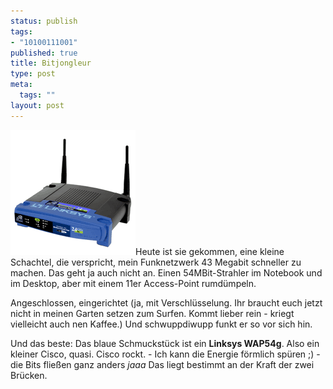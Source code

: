 ```yaml
--- 
status: publish
tags: 
- "10100111001"
published: true
title: Bitjongleur
type: post
meta: 
  tags: ""
layout: post
---
```

<img src="/media/wp/050124-wap54g.gif" class="alignright" alt="WAP54g" />Heute ist sie gekommen, eine kleine Schachtel, die verspricht, mein Funknetzwerk 43 Megabit schneller zu machen. Das geht ja auch nicht an. Einen 54MBit-Strahler im Notebook und im Desktop, aber mit einem 11er Access-Point rumdümpeln.

Angeschlossen, eingerichtet (ja, mit Verschlüsselung. Ihr braucht euch jetzt nicht in meinen Garten setzen zum Surfen. Kommt lieber rein - kriegt vielleicht auch nen Kaffee.) Und schwuppdiwupp funkt er so vor sich hin.

Und das beste: Das blaue Schmuckstück ist ein <strong>Linksys WAP54g</strong>. Also ein kleiner Cisco, quasi. Cisco rockt. - Ich kann die Energie förmlich spüren ;) - die Bits fließen ganz anders *jaaa* Das liegt bestimmt an der Kraft der zwei Brücken.
